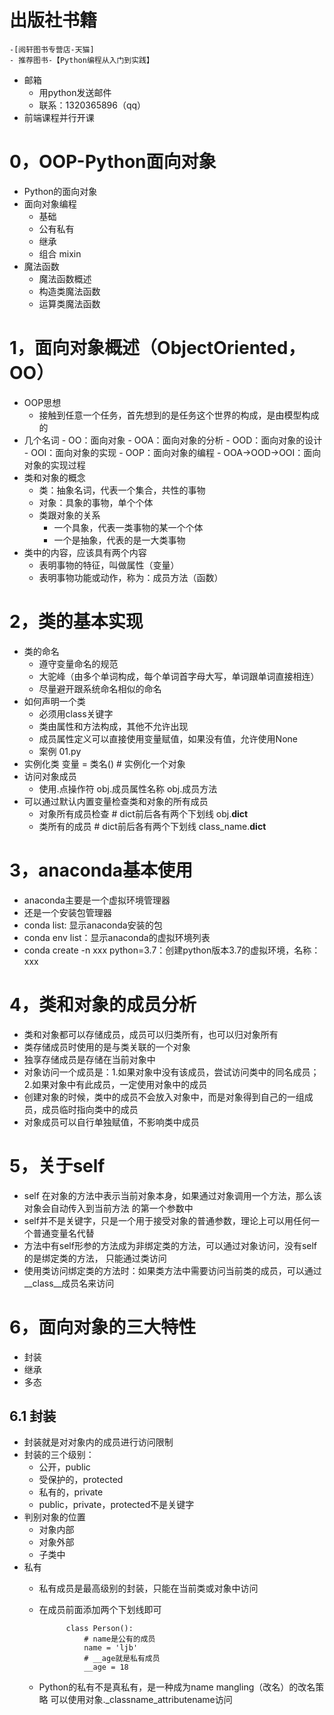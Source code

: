 # 出版社书籍
    -[阅轩图书专营店-天猫]
    - 推荐图书-【Python编程从入门到实践】
- 邮箱
    - 用python发送邮件
    - 联系：1320365896（qq）
 - 前端课程并行开课
 
 # 0，OOP-Python面向对象
 - Python的面向对象
 - 面向对象编程
    - 基础
    - 公有私有
    - 继承
    - 组合 mixin
 - 魔法函数
    - 魔法函数概述
    - 构造类魔法函数
    - 运算类魔法函数
# 1，面向对象概述（ObjectOriented，OO） 
- OOP思想
    - 接触到任意一个任务，首先想到的是任务这个世界的构成，是由模型构成的
- 几个名词
        - OO：面向对象
        - OOA：面向对象的分析
        - OOD：面向对象的设计
        - OOI：面向对象的实现
        - OOP：面向对象的编程
        - OOA->OOD->OOI：面向对象的实现过程
- 类和对象的概念
    - 类：抽象名词，代表一个集合，共性的事物
    - 对象：具象的事物，单个个体
    - 类跟对象的关系
        - 一个具象，代表一类事物的某一个个体
        - 一个是抽象，代表的是一大类事物
- 类中的内容，应该具有两个内容
    - 表明事物的特征，叫做属性（变量）
    - 表明事物功能或动作，称为：成员方法（函数）
# 2，类的基本实现
- 类的命名
    - 遵守变量命名的规范
    - 大驼峰（由多个单词构成，每个单词首字母大写，单词跟单词直接相连）
    - 尽量避开跟系统命名相似的命名
- 如何声明一个类
    - 必须用class关键字
    - 类由属性和方法构成，其他不允许出现
    - 成员属性定义可以直接使用变量赋值，如果没有值，允许使用None
    - 案例 01.py
- 实例化类
            变量 = 类名() # 实例化一个对象
- 访问对象成员
    - 使用.点操作符
            obj.成员属性名称
            obj.成员方法
- 可以通过默认内置变量检查类和对象的所有成员
    - 对象所有成员检查
            # dict前后各有两个下划线
            obj.__dict__               
    - 类所有的成员
            # dict前后各有两个下划线
            class_name.__dict__
    
    
# 3，anaconda基本使用
- anaconda主要是一个虚拟环境管理器
- 还是一个安装包管理器
- conda list: 显示anaconda安装的包
- conda env list：显示anaconda的虚拟环境列表
- conda create -n xxx python=3.7：创建python版本3.7的虚拟环境，名称：xxx

# 4，类和对象的成员分析
- 类和对象都可以存储成员，成员可以归类所有，也可以归对象所有
- 类存储成员时使用的是与类关联的一个对象
- 独享存储成员是存储在当前对象中
- 对象访问一个成员是：1.如果对象中没有该成员，尝试访问类中的同名成员；
                     2.如果对象中有此成员，一定使用对象中的成员
- 创建对象的时候，类中的成员不会放入对象中，而是对象得到自己的一组成员，成员临时指向类中的成员
- 对象成员可以自行单独赋值，不影响类中成员

# 5，关于self
- self 在对象的方法中表示当前对象本身，如果通过对象调用一个方法，那么该对象会自动传入到当前方法
的第一个参数中
- self并不是关键字，只是一个用于接受对象的普通参数，理论上可以用任何一个普通变量名代替
- 方法中有self形参的方法成为非绑定类的方法，可以通过对象访问，没有self的是绑定类的方法，
只能通过类访问
- 使用类访问绑定类的方法时：如果类方法中需要访问当前类的成员，可以通过__class__成员名来访问

# 6，面向对象的三大特性
- 封装
- 继承
- 多态

## 6.1 封装
- 封装就是对对象内的成员进行访问限制
- 封装的三个级别：
    - 公开，public
    - 受保护的，protected
    - 私有的，private
    - public，private，protected不是关键字
- 判别对象的位置
    - 对象内部
    - 对象外部
    - 子类中
- 私有
    - 私有成员是最高级别的封装，只能在当前类或对象中访问
    - 在成员前面添加两个下划线即可
            
                class Person():
                    # name是公有的成员
                    name = 'ljb'
                    # __age就是私有成员
                    __age = 18    
    - Python的私有不是真私有，是一种成为name mangling（改名）的改名策略
    可以使用对象._classname_attributename访问
    
   

      